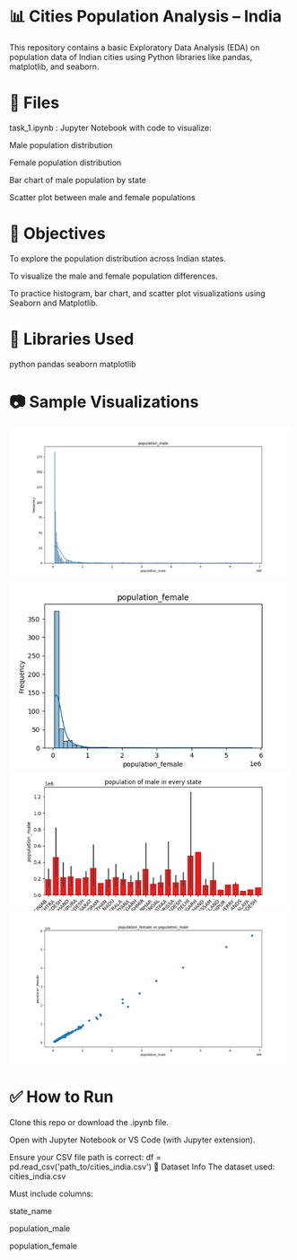 # 📊 Cities Population Analysis – India
This repository contains a basic Exploratory Data Analysis (EDA) on population data of Indian cities using Python libraries like pandas, matplotlib, and seaborn.

# 📁 Files
task_1.ipynb : Jupyter Notebook with code to visualize:

Male population distribution

Female population distribution

Bar chart of male population by state

Scatter plot between male and female populations

# 📌 Objectives
To explore the population distribution across Indian states.

To visualize the male and female population differences.

To practice histogram, bar chart, and scatter plot visualizations using Seaborn and Matplotlib.

# 🧰 Libraries Used
python
pandas
seaborn
matplotlib
# 📷 Sample Visualizations

<img src="Figure1_1.png" width="500">
<img src="Figure1_2.png" width="500">
<img src="Figure1_3.png" width="500">
<img src="Figure1_4.png" width="500">

# ✅ How to Run
Clone this repo or download the .ipynb file.

Open with Jupyter Notebook or VS Code (with Jupyter extension).

Ensure your CSV file path is correct:
df = pd.read_csv('path_to/cities_india.csv')
📄 Dataset Info
The dataset used: cities_india.csv

Must include columns:

state_name

population_male

population_female
